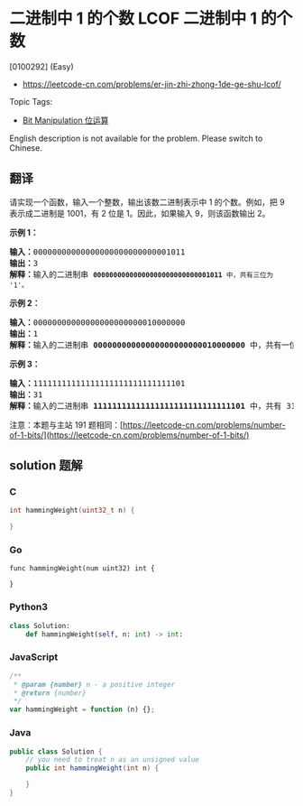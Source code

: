 # 二进制中 1 的个数 LCOF 二进制中 1 的个数

[0100292] (Easy)

- https://leetcode-cn.com/problems/er-jin-zhi-zhong-1de-ge-shu-lcof/

Topic Tags:

- [Bit Manipulation 位运算](https://leetcode-cn.com/tag/bit-manipulation/)

English description is not available for the problem. Please switch to Chinese.

## 翻译

请实现一个函数，输入一个整数，输出该数二进制表示中 1 的个数。例如，把 9  表示成二进制是 1001，有 2 位是 1。因此，如果输入 9，则该函数输出 2。

**示例 1：**

<pre><strong>输入：</strong>00000000000000000000000000001011
<strong>输出：</strong>3
<strong>解释：</strong>输入的二进制串 <code><strong>00000000000000000000000000001011</strong>&nbsp;中，共有三位为 '1'。</code>
</pre>

**示例 2：**

<pre><strong>输入：</strong>00000000000000000000000010000000
<strong>输出：</strong>1
<strong>解释：</strong>输入的二进制串 <strong>00000000000000000000000010000000</strong>&nbsp;中，共有一位为 '1'。
</pre>

**示例 3：**

<pre><strong>输入：</strong>11111111111111111111111111111101
<strong>输出：</strong>31
<strong>解释：</strong>输入的二进制串 <strong>11111111111111111111111111111101</strong> 中，共有 31 位为 '1'。</pre>

注意：本题与主站 191 题相同：[https://leetcode-cn.com/problems/number-of-1-bits/](https://leetcode-cn.com/problems/number-of-1-bits/)

## solution 题解

### C

```c
int hammingWeight(uint32_t n) {

}
```

### Go

```golang
func hammingWeight(num uint32) int {

}
```

### Python3

```python
class Solution:
    def hammingWeight(self, n: int) -> int:

```

### JavaScript

```javascript
/**
 * @param {number} n - a positive integer
 * @return {number}
 */
var hammingWeight = function (n) {};
```

### Java

```java
public class Solution {
    // you need to treat n as an unsigned value
    public int hammingWeight(int n) {

    }
}
```
